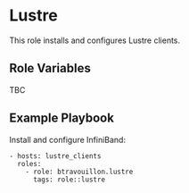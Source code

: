 Lustre
======

This role installs and configures Lustre clients.

Role Variables
--------------

TBC

Example Playbook
----------------

Install and configure InfiniBand:

    - hosts: lustre_clients
      roles:
        - role: btravouillon.lustre
          tags: role::lustre
